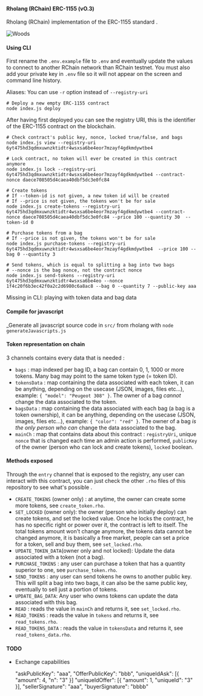 #### Rholang (RChain) ERC-1155 (vO.3)

Rholang (RChain) implementation of the ERC-1155 standard .

![Woods](https://images.pexels.com/photos/640809/pexels-photo-640809.jpeg?auto=compress&cs=tinysrgb&dpr=2&h=750&w=300)

#### Using CLI

First rename the `.env.example` file to `.env` and eventually update the values to connect to another RChain network than RChain testnet. You must also add your private key in `.env` file so it will not appear on the screen and command line history.

Aliases: You can use `-r` option instead of `--registry-uri`

```
# Deploy a new empty ERC-1155 contract
node index.js deploy
```

After having first deployed you can see the registry URI, this is the identifier of the ERC-1155 contract on the blockchain.

```
# Check contract's public key, nonce, locked true/false, and bags
node index.js view --registry-uri 6yt475hd3qdmxuwnzktidtr4wsxsa6be4eor7mzayf4gdkmdywtbe4
```

```
# Lock contract, no token will ever be created in this contract anymore
node index.js lock --registry-uri 6yt475hd3qdmxuwnzktidtr4wsxsa6be4eor7mzayf4gdkmdywtbe4 --contract-nonce daece708505d4caea40dbf5dc3e0fc84
```

```
# Create tokens
# If --token-id is not given, a new token id will be created
# If --price is not given, the tokens won't be for sale
node index.js create-tokens --registry-uri 6yt475hd3qdmxuwnzktidtr4wsxsa6be4eor7mzayf4gdkmdywtbe4 --contract-nonce daece708505d4caea40dbf5dc3e0fc84 --price 100 --quantity 30  --token-id 0
```

```
# Purchase tokens from a bag
# If --price is not given, the tokens won't be for sale
node index.js purchase-tokens --registry-uri 6yt475hd3qdmxuwnzktidtr4wsxsa6be4eor7mzayf4gdkmdywtbe4  --price 100 --bag 0 --quantity 3
```

```
# Send tokens, which is equal to splitting a bag into two bags
# --nonce is the bag nonce, not the contract nonce
node index.js send-tokens --registry-uri 6yt475hd3qdmxuwnzktidtr4wsxsa6be4eo --nonce 1f4c20f6b3ec42f0a2c2d6980c6a8ac8 --bag 0 --quantity 7 --public-key aaa
```

Missing in CLI: playing with token data and bag data

#### Compile for javascript

_Generate all javascript source code in `src/` from rholang with `node generateJavascripts.js`

#### Token representation on chain

3 channels contains every data that is needed :

- `bags` : map indexed per bag ID, a bag can contain 0, 1, 1000 or more tokens. Many bag may point to the same token type (= token ID).
- `tokensData` : map containing the data associated with each token, it can be anything, depending on the usecase (JSON, images, files etc...), example: `{ "model": "Peugeot 308" }`. The owner of a bag _cannot_ change the data associated to the token.
- `bagsData` : map containing the data associated with each bag (a bag is a token ownership), it can be anything, depending on the usecase (JSON, images, files etc...), example: `{ "color": "red" }`. The owner of a bag _is the only person who can_ change the data associated to the bag.
- `mainCh` : map that contains data about this contract : `registryUri`, unique `nonce` that is changed each time an admin action is performed, `publicKey` of the owner (person who can lock and create tokens), `locked` boolean.

#### Methods exposed

Through the `entry` channel that is exposed to the registry, any user can interact with this contract, you can just check the other `.rho` files of this repository to see what's possible .

- `CREATE_TOKENS` (owner only) : at anytime, the owner can create some more tokens, see `create_token.rho`.
- `SET_LOCKED` (owner only): the owner (person who initially deploy) can create tokens, and set the locked value. Once he locks the contract, he has no specific right or power over it, the contract is left to itself. The total tokens amount won't change anymore, the tokens data cannot be changed anymore, it is basically a free market, people can set a price for a token, sell and buy them, see `set_locked.rho`.
- `UPDATE_TOKEN_DATA`(owner only and not locked): Update the data associated with a token (not a bag).
- `PURCHASE_TOKENS` : any user can purchase a token that has a quantity superior to one, see `purchase_token.rho`.
- `SEND_TOKENS` : any user can send tokens he owns to another public key. This will split a bag into two bags, it can also be the same public key, eventually to sell just a portion of tokens.
- `UPDATE_BAG_DATA`: Any user who owns tokens can update the data associated with this bag.
- `READ` : reads the value in `mainCh` and returns it, see `set_locked.rho`.
- `READ_TOKENS` : reads the value in `tokens` and returns it, see `read_tokens.rho`.
- `READ_TOKENS_DATA` : reads the value in `tokensData` and returns it, see `read_tokens_data.rho`.

#### TODO

- Exchange capabilities

  "askPublicKey": "aaa",
  "OfferPublicKey": "bbb",
  "uniqueIdAsk": [{ "amount": 4, "n": "3" }]
  "uniqueIdOffer": [{ "amount": 1, "uniqueId": "3" }],
  "sellerSignature": "aaa",
  "buyerSignature": "bbbb"

